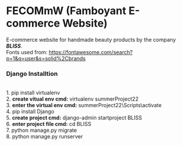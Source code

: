 # FECOMmW (Famboyant E-commerce Website)
E-commerce website for handmade beauty products by the company <b><i>BLISS</i></b>.
<br>Fonts used from: https://fontawesome.com/search?p=1&q=user&s=solid%2Cbrands

<h3>Django Installtion</h3><br>
1. pip install virtualenv<br>
2. <b>create vitual env cmd:</b> virtualenv summerProject22<br>
3. <b>enter the virtual env cmd:</b> summerProject22\Scripts\activate<br>
4. pip install Django<br>
5. <b>create project cmd:</b> django-admin startproject BLISS<br>
6. <b>enter project file cmd:</b> cd BLISS<br>
7. python manage.py migrate<br>
8. python manage.py runserver<br>
